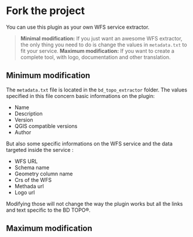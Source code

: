 # Fork the project

You can use this plugin as your own WFS service extractor.
> **Minimal modification:** If you just want an awesome WFS extractor, the only thing you need to do is change the values in `metadata.txt` to fit your service.
> **Maximum modification:** If you want to create a complete tool, with logo, documentation and other translation.


## Minimum modification

The `metadata.txt` file is located in the `bd_topo_extractor` folder.
The values specified in this file concern basic informations on the plugin:
- Name
- Description
- Version
- QGIS compatible versions
- Author

But also some specific informations on the WFS service and the data targeted inside the service :
- WFS URL
- Schema name
- Geometry column name
- Crs of the WFS
- Methada url
- Logo url

Modifying those will not change the way the plugin works but all the links and text specific to the BD TOPO®.

## Maximum modification

